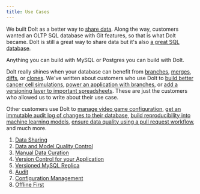 ```yaml
---
title: Use Cases
---
```


We built Dolt as a better way to [share data](./use-cases/data-sharing.md). Along the way, customers wanted an OLTP SQL database with Git features, so that is what Dolt became. Dolt is still a great way to share data but it's also [a great SQL database](https://www.dolthub.com/blog/2023-05-05-dolt-1-dot-0/).

Anything you can build with MySQL or Postgres you can build with Dolt.

Dolt really shines when your database can benefit from [branches](../concepts/dolt/git/branch.md), [merges](../concepts/dolt/git/merge.md), [diffs](../concepts/dolt/git/diff.md), or [clones](../concepts/dolt/git/remotes.md). We've written about customers who use Dolt to [build better cancer cell simulations](https://www.dolthub.com/blog/2022-08-17-dolt-turbine/), [power an application with branches](https://www.dolthub.com/blog/2021-11-19-dolt-nautobot/), or [add a versioning layer to important spreadsheets](https://www.dolthub.com/blog/2021-10-01-dolt-aktify/). These are just the customers who allowed us to write about their use case.

Other customers use Dolt to [manage video game configuration](./use-cases/configuration-management.md), [get an immutable audit log of changes to their database](./use-cases/audit.md), [build reproducibility into machine learning models](./use-cases/data-and-model-quality.md), [ensure data quality using a pull request workflow](./use-cases/manual-data-curation.md), and much more.

1. [Data Sharing](./use-cases/data-sharing.md)
2. [Data and Model Quality Control](./use-cases/data-and-model-quality.md)
3. [Manual Data Curation](./use-cases/manual-data-curation.md)
4. [Version Control for your Application](./use-cases/vc-your-app.md)
5. [Versioned MySQL Replica](./use-cases/versioned-replica.md)
6. [Audit](./use-cases/audit.md)
7. [Configuration Management](./use-cases/configuration-management.md)
8. [Offline First](./use-cases/offline-first.md)
